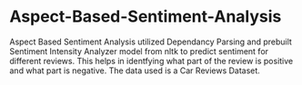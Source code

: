 # Aspect-Based-Sentiment-Analysis
Aspect Based Sentiment Analysis utilized Dependancy Parsing and prebuilt Sentiment Intensity Analyzer model from nltk to predict sentiment for different reviews. This helps in identfying what part of the review is positive and what part is negative. The data used is a Car Reviews Dataset.
